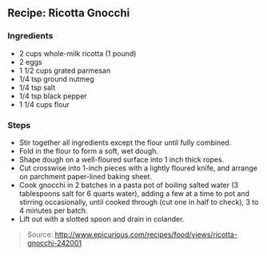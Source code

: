 ## Recipe: Ricotta Gnocchi


### Ingredients
 - 2 cups whole-milk ricotta (1 pound)
 - 2 eggs
 - 1 1/2 cups grated parmesan
 - 1/4 tsp ground nutmeg
 - 1/4 tsp salt
 - 1/4 tsp black pepper
 - 1 1/4 cups flour

### Steps
 - Stir together all ingredients except the flour until fully combined.
 - Fold in the flour to form a soft, wet dough.
 - Shape dough on a well-floured surface into 1 inch thick ropes.
 - Cut crosswise into 1-inch pieces with a lightly floured knife, and arrange on parchment paper-lined baking sheet.
 - Cook gnocchi in 2 batches in a pasta pot of boiling salted water (3 tablespoons salt for 6 quarts water), adding a few at a time to pot and stirring occasionally, until cooked through (cut one in half to check), 3 to 4 minutes per batch.
 - Lift out with a slotted spoon and drain in colander.

> Source: http://www.epicurious.com/recipes/food/views/ricotta-gnocchi-242001
